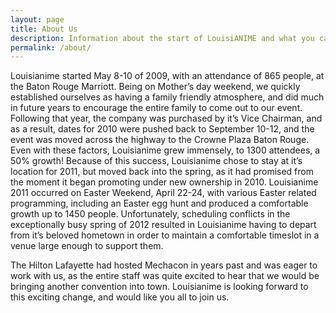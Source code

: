 ```yaml
---
layout: page
title: About Us
description: Information about the start of LouisiANIME and what you can expect from us reliably every year.
permalink: /about/
---
```


Louisianime started May 8-10 of 2009, with an attendance of 865 people, at the Baton Rouge Marriott. Being on Mother’s day weekend, we quickly established ourselves as having a family friendly atmosphere, and did much in future years to encourage the entire family to come out to our event. Following that year, the company was purchased by it’s Vice Chairman, and as a result, dates for 2010 were pushed back to September 10-12, and the event was moved across the highway to the Crowne Plaza Baton Rouge. Even with these factors, Louisianime grew immensely, to 1300 attendees, a 50% growth! Because of this success, Louisianime chose to stay at it’s location for 2011, but moved back into the spring, as it had promised from the moment it began promoting under new ownership in 2010. Louisianime 2011 occurred on Easter Weekend, April 22-24, with various Easter related programming, including an Easter egg hunt and produced a comfortable growth up to 1450 people. Unfortunately, scheduling conflicts in the exceptionally busy spring of 2012 resulted in Louisianime having to depart from it’s beloved hometown in order to maintain a comfortable timeslot in a venue large enough to support them.

The Hilton Lafayette had hosted Mechacon in years past and was eager to work with us, as the entire staff was quite excited to hear that we would be bringing another convention into town. Louisianime is looking forward to this exciting change, and would like you all to join us.
